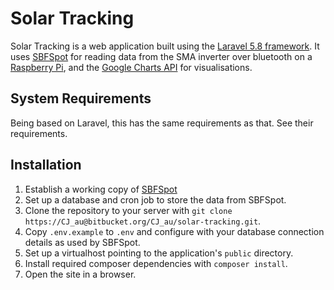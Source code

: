 # Solar Tracking

Solar Tracking is a web application built using the [Laravel 5.8 framework](https://www.laravel.com).  It uses [SBFSpot](https://sbfspot.codeplex.com/) for reading data from the SMA inverter
over bluetooth on a [Raspberry Pi](http://www.raspberrypi.org), and the [Google Charts API](https://developers.google.com/chart/) for visualisations. 

## System Requirements

Being based on Laravel, this has the same requirements as that. See their requirements.

## Installation

1. Establish a working copy of [SBFSpot](https://sbfspot.codeplex.com/documentation)
2. Set up a database and cron job to store the data from SBFSpot. 
3. Clone the repository to your server with `git clone https://CJ_au@bitbucket.org/CJ_au/solar-tracking.git`.
4. Copy `.env.example` to `.env` and configure with your database connection details as used by SBFSpot.
5. Set up a virtualhost pointing to the application's `public` directory.
6. Install required composer dependencies with `composer install`.
7. Open the site in a browser.